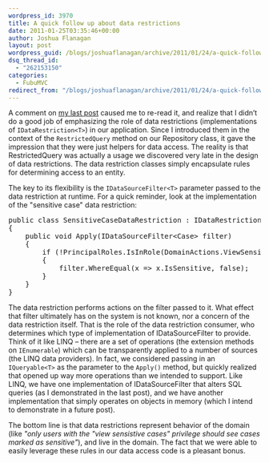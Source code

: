 ```yaml
---
wordpress_id: 3970
title: A quick follow up about data restrictions
date: 2011-01-25T03:35:46+00:00
author: Joshua Flanagan
layout: post
wordpress_guid: /blogs/joshuaflanagan/archive/2011/01/24/a-quick-follow-up-about-data-restrictions.aspx
dsq_thread_id:
  - "262153150"
categories:
  - FubuMVC
redirect_from: "/blogs/joshuaflanagan/archive/2011/01/24/a-quick-follow-up-about-data-restrictions.aspx/"
---
```

A comment on <a href="http://www.lostechies.com/blogs/joshuaflanagan/archive/2011/01/24/how-we-systemically-apply-filters-to-our-data-access.aspx" target="_blank">my last post</a> caused me to re-read it, and realize that I didn&#8217;t do a good job of emphasizing the role of data restrictions (implementations of `IDataRestriction<T>`) in our application. Since I introduced them in the context of the `RestrictedQuery` method on our Repository class, it gave the impression that they were just helpers for data access. The reality is that RestrictedQuery was actually a usage we discovered very late in the design of data restrictions. The data restriction classes simply encapsulate rules for determining access to an entity.

The key to its flexibility is the `IDataSourceFilter<T>` parameter passed to the data restriction at runtime. For a quick reminder, look at the implementation of the "sensitive case" data restriction:

<div style="padding-bottom: 0px;margin: 0px;padding-left: 0px;padding-right: 0px;float: none;padding-top: 0px" class="wlWriterEditableSmartContent">
  <pre>public class SensitiveCaseDataRestriction : IDataRestriction&lt;Case&gt;  
{  
    public void Apply(IDataSourceFilter&lt;Case&gt; filter)  
    {  
        if (!PrincipalRoles.IsInRole(DomainActions.ViewSensitiveCases))  
        {  
            filter.WhereEqual(x =&gt; x.IsSensitive, false);  
        }  
    }  
}</pre>
</div>

The data restriction performs actions on the filter passed to it. What effect that filter ultimately has on the system is not known, nor a concern of the data restriction itself. That is the role of the data restriction consumer, who determines which type of implementation of IDataSourceFilter<T> to provide. Think of it like LINQ &#8211; there are a set of operations (the extension methods on `IEnumerable`) which can be transparently applied to a number of sources (the LINQ data providers). In fact, we considered passing in an `IQueryable<T>` as the parameter to the `Apply()` method, but quickly realized that opened up way more operations than we intended to support. Like LINQ, we have one implementation of IDataSourceFilter that alters SQL queries (as I demonstrated in the last post), and we have another implementation that simply operates on objects in memory (which I intend to demonstrate in a future post).

The bottom line is that data restrictions represent behavior of the domain (like _"only users with the "view sensistive cases" privilege should see cases marked as sensitive"_), and live in the domain. The fact that we were able to easily leverage these rules in our data access code is a pleasant bonus.
